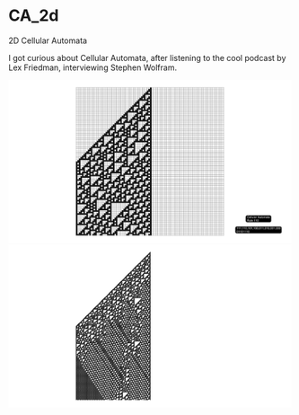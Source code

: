 # CA_2d
2D Cellular Automata

I got curious about Cellular Automata, after listening to the cool podcast by Lex Friedman, interviewing Stephen Wolfram.

![](https://github.com/gasingh/CA_2d/blob/main/ViewCapture20250703_023646.jpg)
![](https://github.com/gasingh/CA_2d/blob/main/ViewCapture20250703_024211.jpg)
